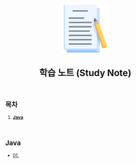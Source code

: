 <div align="center">
  <br />
  <img src="./images/note.png" alt="Note 이미지" width="150px" />
  <br />
  <h1>학습 노트 (Study Note)</h1>
  <br />
</div>

## 목차

1. [**Java**](#Java)


<br />

## Java

- [01. ](https://github.com/JeongHwan-dev/Today-I-Learned/blob/master/web/WEB-HTTP%26HTTPS.md)

<br />
